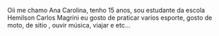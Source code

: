 Oii me chamo Ana Carolina, tenho 15 anos, sou estudante da escola Hemilson Carlos Magrini 
eu gosto de praticar varios esporte, gosto de moto, de sitio , ouvir música, viajar e etc...

